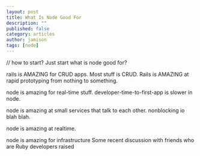 ```yaml
---
layout: post
title: What Is Node Good For
description: ""
published: false
category: articles
author: jamison
tags: [node]
---
```


// how to start? Just start
what is node good for?

rails is AMAZING for CRUD apps. Most stuff is CRUD. Rails is AMAZING at rapid
prototyping from nothing to something.

node is amazing for real-time stuff. developer-time-to-first-app is slower
in node.

node is amazing at small services that talk to each other. nonblocking io
blah blah.

node is amazing at realtime.

node is amazing for infrastructure
Some recent discussion with friends who are Ruby developers raised
